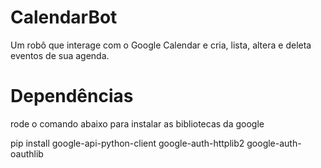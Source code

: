 # CalendarBot
Um robô que interage com o Google Calendar e cria, lista, altera e deleta eventos de sua agenda.

# Dependências
rode o comando abaixo para instalar as bibliotecas da google

pip install google-api-python-client google-auth-httplib2 google-auth-oauthlib
